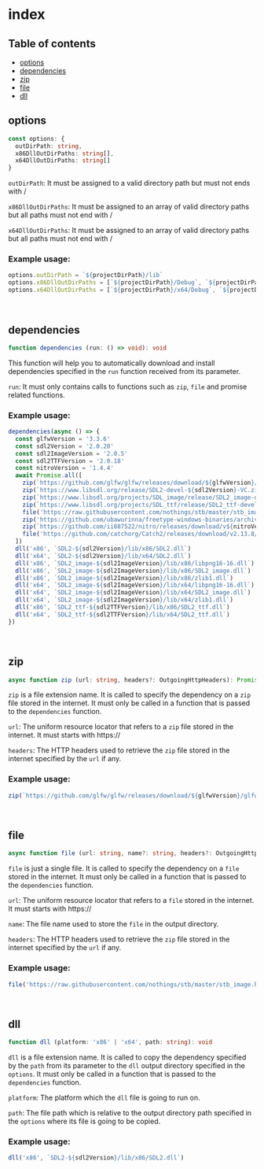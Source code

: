 # index

## Table of contents
- [options](https://github.com/ii887522/packify/blob/master/docs/index.md#options)
- [dependencies](https://github.com/ii887522/packify/blob/master/docs/index.md#dependencies)
- [zip](https://github.com/ii887522/packify/blob/master/docs/index.md#zip)
- [file](https://github.com/ii887522/packify/blob/master/docs/index.md#file)
- [dll](https://github.com/ii887522/packify/blob/master/docs/index.md#dll)

## **options**
```ts
const options: {
  outDirPath: string,
  x86DllOutDirPaths: string[],
  x64DllOutDirPaths: string[]
}
```
`outDirPath`: It must be assigned to a valid directory path but must not ends with /

`x86DllOutDirPaths`: It must be assigned to an array of valid directory paths but all paths must not end with /

`x64DllOutDirPaths`: It must be assigned to an array of valid directory paths but all paths must not end with /

### **Example usage:**
```ts
options.outDirPath = `${projectDirPath}/lib`
options.x86DllOutDirPaths = [`${projectDirPath}/Debug`, `${projectDirPath}/Release`, `${projectDirPath}/Test`]
options.x64DllOutDirPaths = [`${projectDirPath}/x64/Debug`, `${projectDirPath}/x64/Release`, `${projectDirPath}/x64/Test`]
```
<br />

## **dependencies**
```ts
function dependencies (run: () => void): void
```
This function will help you to automatically download and install dependencies specified in the `run` function received from its parameter.

`run`: It must only contains calls to functions such as `zip`, `file` and promise related functions.

### **Example usage:**
```ts
dependencies(async () => {
  const glfwVersion = '3.3.6'
  const sdl2Version = '2.0.20'
  const sdl2ImageVersion = '2.0.5'
  const sdl2TTFVersion = '2.0.18'
  const nitroVersion = '1.4.4'
  await Promise.all([
    zip(`https://github.com/glfw/glfw/releases/download/${glfwVersion}/glfw-${glfwVersion}.bin.WIN64.zip`),
    zip(`https://www.libsdl.org/release/SDL2-devel-${sdl2Version}-VC.zip`),
    zip(`https://www.libsdl.org/projects/SDL_image/release/SDL2_image-devel-${sdl2ImageVersion}-VC.zip`),
    zip(`https://www.libsdl.org/projects/SDL_ttf/release/SDL2_ttf-devel-${sdl2TTFVersion}-VC.zip`),
    file('https://raw.githubusercontent.com/nothings/stb/master/stb_image.h'),
    zip('https://github.com/ubawurinna/freetype-windows-binaries/archive/refs/tags/v2.11.1.zip'),
    zip(`https://github.com/ii887522/nitro/releases/download/v${nitroVersion}/nitro-${nitroVersion}.zip`),
    file('https://github.com/catchorg/Catch2/releases/download/v2.13.8/catch.hpp')
  ])
  dll('x86', `SDL2-${sdl2Version}/lib/x86/SDL2.dll`)
  dll('x64', `SDL2-${sdl2Version}/lib/x64/SDL2.dll`)
  dll('x86', `SDL2_image-${sdl2ImageVersion}/lib/x86/libpng16-16.dll`)
  dll('x86', `SDL2_image-${sdl2ImageVersion}/lib/x86/SDL2_image.dll`)
  dll('x86', `SDL2_image-${sdl2ImageVersion}/lib/x86/zlib1.dll`)
  dll('x64', `SDL2_image-${sdl2ImageVersion}/lib/x64/libpng16-16.dll`)
  dll('x64', `SDL2_image-${sdl2ImageVersion}/lib/x64/SDL2_image.dll`)
  dll('x64', `SDL2_image-${sdl2ImageVersion}/lib/x64/zlib1.dll`)
  dll('x86', `SDL2_ttf-${sdl2TTFVersion}/lib/x86/SDL2_ttf.dll`)
  dll('x64', `SDL2_ttf-${sdl2TTFVersion}/lib/x64/SDL2_ttf.dll`)
})
```
<br />

## **zip**
```ts
async function zip (url: string, headers?: OutgoingHttpHeaders): Promise<void>
```
`zip` is a file extension name. It is called to specify the dependency on a `zip` file stored in the internet. It must only be called in a function that is passed to the `dependencies` function.

`url`: The uniform resource locator that refers to a `zip` file stored in the internet. It must starts with https://

`headers`: The HTTP headers used to retrieve the `zip` file stored in the internet specified by the `url` if any.

### **Example usage:**
```ts
zip(`https://github.com/glfw/glfw/releases/download/${glfwVersion}/glfw-${glfwVersion}.bin.WIN64.zip`)
```
<br />

## **file**
```ts
async function file (url: string, name?: string, headers?: OutgoingHttpHeaders): Promise<void>
```
`file` is just a single file. It is called to specify the dependency on a `file` stored in the internet. It must only be called in a function that is passed to the `dependencies` function.

`url`: The uniform resource locator that refers to a `file` stored in the internet. It must starts with https://

`name`: The file name used to store the `file` in the output directory.

`headers`: The HTTP headers used to retrieve the `zip` file stored in the internet specified by the `url` if any.

### **Example usage:**
```ts
file('https://raw.githubusercontent.com/nothings/stb/master/stb_image.h')
```
<br />

## **dll**
```ts
function dll (platform: 'x86' | 'x64', path: string): void
```
`dll` is a file extension name. It is called to copy the dependency specified by the `path` from its parameter to the `dll` output directory specified in the `options`. It must only be called in a function that is passed to the `dependencies` function.

`platform`: The platform which the `dll` file is going to run on.

`path`: The file path which is relative to the output directory path specified in the `options` where its file is going to be copied.

### **Example usage:**
```ts
dll('x86', `SDL2-${sdl2Version}/lib/x86/SDL2.dll`)
```
<br />
